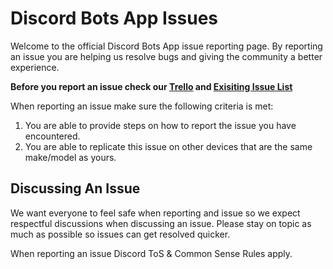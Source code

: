 # Discord Bots App Issues
Welcome to the official Discord Bots App issue reporting page. By reporting an issue you are helping us resolve bugs and giving the community a better experience.

**Before you report an issue check our [Trello](https://trello.com/b/YjJnNsLo/discord-bots-app) and [Exisiting Issue List](https://github.com/discordbotsapp/Discord-Bots-App/issues)**

When reporting an issue make sure the following criteria is met:
1) You are able to provide steps on how to report the issue you have encountered.
2) You are able to replicate this issue on other devices that are the same make/model as yours.


## Discussing An Issue
We want everyone to feel safe when reporting and issue so we expect respectful discussions when discussing an issue. Please stay on topic as much as possible so issues can get resolved quicker.

When reporting an issue Discord ToS & Common Sense Rules apply.

